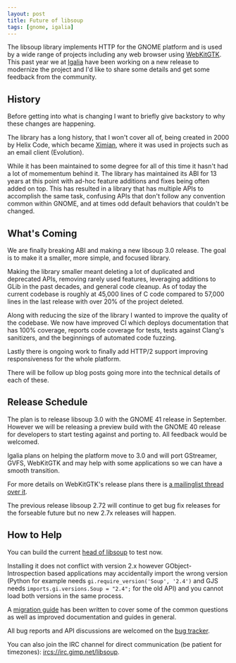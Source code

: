 ```yaml
---
layout: post
title: Future of libsoup
tags: [gnome, igalia]
---
```


The libsoup library implements HTTP for the GNOME platform and is used by a wide range of projects
including any web browser using [WebKitGTK](https://webkitgtk.org). This past year we at [Igalia](https://igalia.com)
have been working on a new release to modernize the project and I'd like to share some details and get some
feedback from the community.

<!--more-->

## History

Before getting into what is changing I want to briefly give backstory to why these changes are happening.

The library has a long history, that I won't cover all of, being created in 2000 by Helix Code, which became
[Ximian](https://en.wikipedia.org/wiki/Ximian), where it was used in projects such as an email client (Evolution).

While it has been maintained to some degree for all of this time it hasn't had a lot of momementum
behind it. The library has maintained its ABI for 13 years at this point with ad-hoc feature additions
and fixes being often added on top. This has resulted in a library that has multiple APIs to accomplish
the same task, confusing APIs that don't follow any convention common within GNOME, and at times odd
default behaviors that couldn't be changed.

## What's Coming

We are finally breaking ABI and making a new libsoup 3.0 release. The goal is to make it a smaller,
more simple, and focused library.

Making the library smaller meant deleting a lot of duplicated and deprecated APIs, removing rarely used
features, leveraging additions to GLib in the past decades, and general code cleanup. As of today
the current codebase is roughly at 45,000 lines of C code compared to 57,000 lines in the last release
with over 20% of the project deleted.

Along with reducing the size of the library I wanted to improve the quality of the codebase. We now
have improved CI which deploys documentation that has 100% coverage, reports code coverage for tests,
tests against Clang's sanitizers, and the beginnings of automated code fuzzing.

Lastly there is ongoing work to finally add HTTP/2 support improving responsiveness for the whole
platform.

There will be follow up blog posts going more into the technical details of each of these.

## Release Schedule

The plan is to release libsoup 3.0 with the GNOME 41 release in September. However we will be releasing
a preview build with the GNOME 40 release for developers to start testing against and porting to. All feedback
would be welcomed.

Igalia plans on helping the platform move to 3.0 and will port GStreamer, GVFS, WebKitGTK and may help with some
applications so we can have a smooth transition.

For more details on WebKitGTK's release plans there is [a mailinglist thread over it](https://lists.webkit.org/pipermail/webkit-gtk/2021-February/003667.html).

The previous release libsoup 2.72 will continue to get bug fix releases for the forseable future but no new 2.7x
releases will happen.

## How to Help

You can build the current [head of libsoup](https://gitlab.gnome.org/GNOME/libsoup) to test now.

Installing it does not conflict with version 2.x however GObject-Introspection based applications may accidentally import the wrong version (Python for example needs `gi.require_version('Soup', '2.4')` and GJS needs `imports.gi.versions.Soup = "2.4";` for the old API) and you cannot load both versions in the same process.

A [migration guide](https://libsoup.org/ch02.html) has been written to cover some of the common questions as well as improved documentation and guides in general.

All bug reports and API discussions are welcomed on the [bug tracker](https://gitlab.gnome.org/GNOME/libsoup/-/issues).

You can also join the IRC channel for direct communication (be patient for timezones): [ircs://irc.gimp.net/libsoup](ircs://irc.gimp.net/libsoup).
